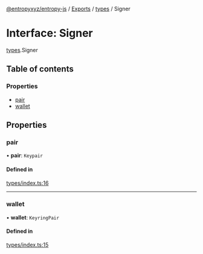 [@entropyxyz/entropy-js](../README.md) / [Exports](../modules.md) / [types](../modules/types.md) / Signer

# Interface: Signer

[types](../modules/types.md).Signer

## Table of contents

### Properties

- [pair](types.Signer.md#pair)
- [wallet](types.Signer.md#wallet)

## Properties

### pair

• **pair**: `Keypair`

#### Defined in

[types/index.ts:16](https://github.com/entropyxyz/entropy-js/blob/a7aaa0c/src/types/index.ts#L16)

___

### wallet

• **wallet**: `KeyringPair`

#### Defined in

[types/index.ts:15](https://github.com/entropyxyz/entropy-js/blob/a7aaa0c/src/types/index.ts#L15)
